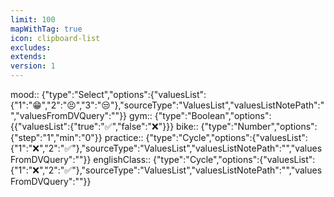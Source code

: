 ```yaml
---
limit: 100
mapWithTag: true
icon: clipboard-list
excludes: 
extends: 
version: 1
---
```


mood:: {"type":"Select","options":{"valuesList":{"1":"😁","2":"😣","3":"😒"},"sourceType":"ValuesList","valuesListNotePath":"","valuesFromDVQuery":""}}
gym:: {"type":"Boolean","options":{{"valuesList":{"true":"✅","false":"❌"}}}
bike:: {"type":"Number","options":{"step":"1","min":"0"}}
practice:: {"type":"Cycle","options":{"valuesList":{"1":"❌","2":"✅"},"sourceType":"ValuesList","valuesListNotePath":"","valuesFromDVQuery":""}}
englishClass:: {"type":"Cycle","options":{"valuesList":{"1":"❌","2":"✅"},"sourceType":"ValuesList","valuesListNotePath":"","valuesFromDVQuery":""}}